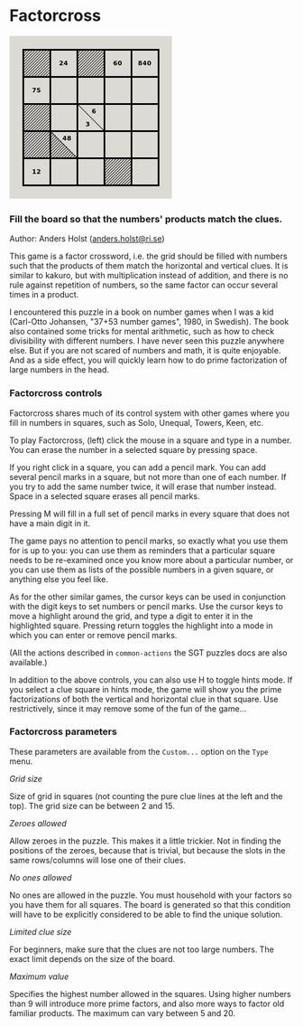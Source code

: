 # Factorcross

![](https://raw.githubusercontent.com/Anders-Holst/sgt-puzzles-aho-extensions/main/factorcross.png)

### Fill the board so that the numbers' products match the clues.

Author: Anders Holst (anders.holst@ri.se)

This game is a factor crossword, i.e. the grid should be filled with
numbers such that the products of them match the horizontal and
vertical clues. It is similar to kakuro, but with multiplication
instead of addition, and there is no rule against repetition of
numbers, so the same factor can occur several times in a product.

I encountered this puzzle in a book on number games when I was a kid
(Carl-Otto Johansen, "37+53 number games", 1980, in Swedish). The book
also contained some tricks for mental arithmetic, such as how to check
divisibility with different numbers. I have never seen this puzzle
anywhere else. But if you are not scared of numbers and math, it is
quite enjoyable. And as a side effect, you will quickly learn how to
do prime factorization of large numbers in the head.

### Factorcross controls

Factorcross shares much of its control system with other games where you
fill in numbers in squares, such as Solo, Unequal, Towers, Keen, etc.

To play Factorcross, (left) click the mouse in a square and type in a
number. You can erase the number in a selected square by pressing
space.

If you right click in a square, you can add a pencil mark. You can add
several pencil marks in a square, but not more than one of each
number. If you try to add the same number twice, it will erase that
number instead. Space in a selected square erases all pencil marks.

Pressing M will fill in a full set of pencil marks in every square
that does not have a main digit in it.

The game pays no attention to pencil marks, so exactly what you use
them for is up to you: you can use them as reminders that a
particular square needs to be re-examined once you know more about a
particular number, or you can use them as lists of the possible
numbers in a given square, or anything else you feel like.

As for the other similar games, the cursor keys can be used in
conjunction with the digit keys to set numbers or pencil marks. Use
the cursor keys to move a highlight around the grid, and type a digit
to enter it in the highlighted square. Pressing return toggles the
highlight into a mode in which you can enter or remove pencil marks.

(All the actions described in `common-actions` the SGT puzzles docs
are also available.)

In addition to the above controls, you can also use H to toggle hints
mode. If you select a clue square in hints mode, the game will show
you the prime factorizations of both the vertical and horizontal clue
in that square. Use restrictively, since it may remove some of the fun
of the game...

### Factorcross parameters

These parameters are available from the `Custom...` option on the
`Type` menu.

*Grid size*

Size of grid in squares (not counting the pure clue lines at the
left and the top). The grid size can be between 2 and 15.

*Zeroes allowed*

Allow zeroes in the puzzle. This makes it a little trickier. Not
in finding the positions of the zeroes, because that is trivial, but
because the slots in the same rows/columns will lose one of their
clues.

*No ones allowed*

No ones are allowed in the puzzle. You must household with your
factors so you have them for all squares. The board is generated so
that this condition will have to be explicitly considered to be able
to find the unique solution.

*Limited clue size*

For beginners, make sure that the clues are not too large
numbers. The exact limit depends on the size of the board.

*Maximum value*

Specifies the highest number allowed in the squares. Using higher
numbers than 9 will introduce more prime factors, and also more ways
to factor old familiar products. The maximum can vary between 5 and
20.
